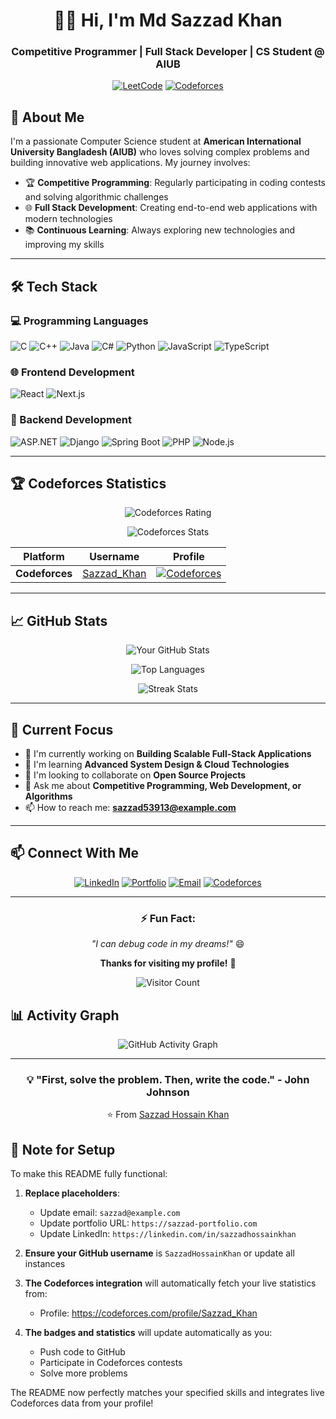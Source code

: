 <div align="center">

# 👨‍💻 Hi, I'm Md Sazzad Khan

### Competitive Programmer | Full Stack Developer | CS Student @ AIUB

[![LeetCode](https://img.shields.io/badge/dynamic/json?style=flat&labelColor=black&color=green&label=Solved&query=solved&url=https%3A%2F%2Fleetcode-badge.vercel.app%2Fapi%2F%2FMdSazzadKhan&logo=leetcode&logoColor=yellow)](https://leetcode.com/u/4Qz2ymQy19/)
[![Codeforces](https://img.shields.io/badge/Codeforces-Rating%201100+-blue?style=flat&logo=codeforces)](https://codeforces.com/profile/Sazzad_Khan)

</div>

## 🚀 About Me

I'm a passionate Computer Science student at **American International University Bangladesh (AIUB)** who loves solving complex problems and building innovative web applications. My journey involves:

- 🏆 **Competitive Programming**: Regularly participating in coding contests and solving algorithmic challenges
- 🌐 **Full Stack Development**: Creating end-to-end web applications with modern technologies
- 📚 **Continuous Learning**: Always exploring new technologies and improving my skills

---

## 🛠️ Tech Stack

### 💻 Programming Languages
![C](https://img.shields.io/badge/C-A8B9CC?style=for-the-badge&logo=c&logoColor=white)
![C++](https://img.shields.io/badge/C++-00599C?style=for-the-badge&logo=c%2B%2B&logoColor=white)
![Java](https://img.shields.io/badge/Java-ED8B00?style=for-the-badge&logo=java&logoColor=white)
![C#](https://img.shields.io/badge/C%23-239120?style=for-the-badge&logo=c-sharp&logoColor=white)
![Python](https://img.shields.io/badge/Python-3776AB?style=for-the-badge&logo=python&logoColor=white)
![JavaScript](https://img.shields.io/badge/JavaScript-F7DF1E?style=for-the-badge&logo=javascript&logoColor=black)
![TypeScript](https://img.shields.io/badge/TypeScript-007ACC?style=for-the-badge&logo=typescript&logoColor=white)

### 🌐 Frontend Development
![React](https://img.shields.io/badge/React-20232A?style=for-the-badge&logo=react&logoColor=61DAFB)
![Next.js](https://img.shields.io/badge/Next.js-000000?style=for-the-badge&logo=next.js&logoColor=white)

### 🔧 Backend Development
![ASP.NET](https://img.shields.io/badge/ASP.NET-512BD4?style=for-the-badge&logo=dotnet&logoColor=white)
![Django](https://img.shields.io/badge/Django-092E20?style=for-the-badge&logo=django&logoColor=white)
![Spring Boot](https://img.shields.io/badge/Spring_Boot-6DB33F?style=for-the-badge&logo=springboot&logoColor=white)
![PHP](https://img.shields.io/badge/PHP-777BB4?style=for-the-badge&logo=php&logoColor=white)
![Node.js](https://img.shields.io/badge/Node.js-339933?style=for-the-badge&logo=nodedotjs&logoColor=white)

---

## 🏆 Codeforces Statistics

<div align="center">

<!-- Codeforces Stats Card -->
![Codeforces Rating](https://codeforces-readme-stats.vercel.app/api/card?username=Sazzad_Khan&theme=default)

<!-- Codeforces Stats -->
![Codeforces Stats](https://codeforces-readme-stats.vercel.app/api?username=Sazzad_Khan&theme=default)

</div>

<div align="center">

| Platform | Username | Profile |
|----------|----------|---------|
| **Codeforces** | [Sazzad_Khan](https://codeforces.com/profile/Sazzad_Khan) | [![Codeforces](https://img.shields.io/badge/Codeforces-View_Profile-red?style=for-the-badge&logo=codeforces)](https://codeforces.com/profile/Sazzad_Khan) |

</div>

---
## 📈 GitHub Stats

<div align="center">

![Your GitHub Stats](https://github-readme-stats.vercel.app/api?username=yourusername&show_icons=true&theme=radical&hide_border=true)

![Top Languages](https://github-readme-stats.vercel.app/api/top-langs/?username=yourusername&layout=compact&theme=radical&hide_border=true)

![Streak Stats](https://github-readme-streak-stats.herokuapp.com/?user=yourusername&theme=radical&hide_border=true)

</div>

---

## 🎯 Current Focus

- 🔭 I'm currently working on **Building Scalable Full-Stack Applications**
- 🌱 I'm learning **Advanced System Design & Cloud Technologies**
- 👯 I'm looking to collaborate on **Open Source Projects**
- 💬 Ask me about **Competitive Programming, Web Development, or Algorithms**
- 📫 How to reach me: **sazzad53913@example.com**

---

## 📫 Connect With Me

<div align="center">

[![LinkedIn](https://img.shields.io/badge/LinkedIn-0077B5?style=for-the-badge&logo=linkedin&logoColor=white)](https://www.linkedin.com/in/md-sazzad-khan/)
[![Portfolio](https://img.shields.io/badge/Portfolio-%23000000.svg?style=for-the-badge&logo=firefox&logoColor=#FF7139)](https://sazzad-portfolio.com)
[![Email](https://img.shields.io/badge/Email-D14836?style=for-the-badge&logo=gmail&logoColor=white)](mailto:sazzad53913@example.com)
[![Codeforces](https://img.shields.io/badge/Codeforces-445f9d?style=for-the-badge&logo=codeforces&logoColor=white)](https://codeforces.com/profile/Sazzad_Khan)

</div>

---

<div align="center">

### ⚡ Fun Fact: 
*"I can debug code in my dreams!"* 😄

**Thanks for visiting my profile!** 🚀

![Visitor Count](https://komarev.com/ghpvc/?username=SazzadHossainKhan&color=blueviolet)

</div>

## 📊 Activity Graph
<div align="center">
   
![GitHub Activity Graph](https://github-readme-activity-graph.vercel.app/graph?username=SazzadHossainKhan&theme=github)

</div>

---

<div align="center">

### 💡 "First, solve the problem. Then, write the code." - John Johnson

⭐️ From [Sazzad Hossain Khan](https://github.com/SazzadHossainKhan)

</div>

## 🔧 Note for Setup

To make this README fully functional:

1. **Replace placeholders**:
   - Update email: `sazzad@example.com`
   - Update portfolio URL: `https://sazzad-portfolio.com`
   - Update LinkedIn: `https://linkedin.com/in/sazzadhossainkhan`

2. **Ensure your GitHub username** is `SazzadHossainKhan` or update all instances

3. **The Codeforces integration** will automatically fetch your live statistics from:
   - Profile: https://codeforces.com/profile/Sazzad_Khan

4. **The badges and statistics** will update automatically as you:
   - Push code to GitHub
   - Participate in Codeforces contests
   - Solve more problems

The README now perfectly matches your specified skills and integrates live Codeforces data from your profile!
